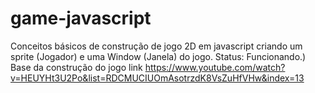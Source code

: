 # game-javascript
Conceitos básicos de construção de jogo 2D em javascript criando um sprite (Jogador) e uma Window (Janela) do jogo. Status: Funcionando.)
Base da construção do jogo link <https://www.youtube.com/watch?v=HEUYHt3U2Po&list=RDCMUCIUOmAsotrzdK8VsZuHfVHw&index=13>
